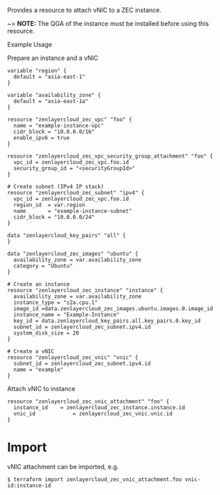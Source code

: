Provides a resource to attach vNIC to a ZEC instance.

~> **NOTE:** The QGA of the instance must be installed before using this resource.

Example Usage

Prepare an instance and a vNIC

```hcl
variable "region" {
  default = "asia-east-1"
}

variable "availability_zone" {
  default = "asia-east-1a"
}

resource "zenlayercloud_zec_vpc" "foo" {
  name = "example-instance-vpc"
  cidr_block = "10.0.0.0/16"
  enable_ipv6 = true
}

resource "zenlayercloud_zec_vpc_security_group_attachment" "foo" {
  vpc_id = zenlayercloud_zec_vpc.foo.id
  security_group_id = "<securityGroupId>"
}

# Create subnet (IPv4 IP stack)
resource "zenlayercloud_zec_subnet" "ipv4" {
  vpc_id = zenlayercloud_zec_vpc.foo.id
  region_id	 = var.region
  name       = "example-instance-subnet"
  cidr_block = "10.0.0.0/24"
}

data "zenlayercloud_key_pairs" "all" {
}

data "zenlayercloud_zec_images" "ubuntu" {
  availability_zone = var.availability_zone
  category = "Ubuntu"
}

# Create an instance
resource "zenlayercloud_zec_instance" "instance" {
  availability_zone = var.availability_zone
  instance_type = "z2a.cpu.1"
  image_id =data.zenlayercloud_zec_images.ubuntu.images.0.image_id
  instance_name = "Example-Instance"
  key_id = data.zenlayercloud_key_pairs.all.key_pairs.0.key_id
  subnet_id = zenlayercloud_zec_subnet.ipv4.id
  system_disk_size = 20
}

# Create a vNIC
resource "zenlayercloud_zec_vnic" "vnic" {
  subnet_id = zenlayercloud_zec_subnet.ipv4.id
  name = "example"
}
```

Attach vNIC to instance
```hcl
resource "zenlayercloud_zec_vnic_attachment" "foo" {
  instance_id 	 = zenlayercloud_zec_instance.instance.id
  vnic_id  			 = zenlayercloud_zec_vnic.vnic.id
}

```

# Import

vNIC attachment can be imported, e.g.

```
$ terraform import zenlayercloud_zec_vnic_attachment.foo vnic-id:instance-id
```
